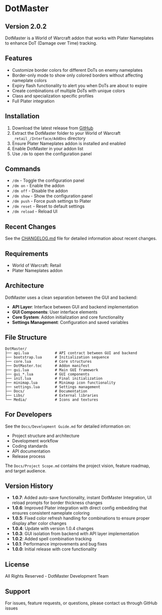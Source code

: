 # DotMaster

## Version 2.0.2

DotMaster is a World of Warcraft addon that works with Plater Nameplates to enhance DoT (Damage over Time) tracking.

## Features

- Customize border colors for different DoTs on enemy nameplates
- Border-only mode to show only colored borders without affecting nameplate colors
- Expiry flash functionality to alert you when DoTs are about to expire
- Create combinations of multiple DoTs with unique colors
- Class and specialization specific profiles
- Full Plater integration

## Installation

1. Download the latest release from [GitHub](https://github.com/yourusername/DotMaster/releases)
2. Extract the DotMaster folder to your World of Warcraft `_retail_/Interface/AddOns` directory
3. Ensure Plater Nameplates addon is installed and enabled
4. Enable DotMaster in your addon list
5. Use `/dm` to open the configuration panel

## Commands

- `/dm` - Toggle the configuration panel
- `/dm on` - Enable the addon
- `/dm off` - Disable the addon
- `/dm show` - Show the configuration panel
- `/dm push` - Force push settings to Plater
- `/dm reset` - Reset to default settings
- `/dm reload` - Reload UI

## Recent Changes

See the [CHANGELOG.md](CHANGELOG.md) file for detailed information about recent changes.

## Requirements

- World of Warcraft: Retail
- Plater Nameplates addon

## Architecture

DotMaster uses a clean separation between the GUI and backend:

- **API Layer**: Interface between GUI and backend implementation
- **GUI Components**: User interface elements
- **Core System**: Addon initialization and core functionality
- **Settings Management**: Configuration and saved variables

## File Structure

```
DotMaster/
├── api.lua            # API contract between GUI and backend
├── bootstrap.lua      # Initialization sequence
├── core.lua           # Core structures
├── DotMaster.toc      # Addon manifest
├── gui.lua            # Main GUI framework
├── gui_*.lua          # GUI components
├── init.lua           # Final initialization
├── minimap.lua        # Minimap icon functionality
├── settings.lua       # Settings management
├── Docs/              # Documentation
├── Libs/              # External libraries
└── Media/             # Icons and textures
```

## For Developers

See the `Docs/Development Guide.md` for detailed information on:
- Project structure and architecture
- Development workflow
- Coding standards
- API documentation
- Release process

The `Docs/Project Scope.md` contains the project vision, feature roadmap, and target audience.

## Version History

- **1.0.7**: Added auto-save functionality, instant DotMaster Integration, UI reload prompts for border thickness changes
- **1.0.6**: Improved Plater integration with direct config embedding that ensures consistent nameplate coloring
- **1.0.5**: Fixed color refresh handling for combinations to ensure proper display after color changes
- **1.0.4**: Update with version 1.0.4 changes
- **1.0.3**: GUI isolation from backend with API layer implementation
- **1.0.2**: Added spell combination tracking
- **1.0.1**: Performance improvements and bug fixes
- **1.0.0**: Initial release with core functionality

## License

All Rights Reserved - DotMaster Development Team

## Support

For issues, feature requests, or questions, please contact us through GitHub issues 
